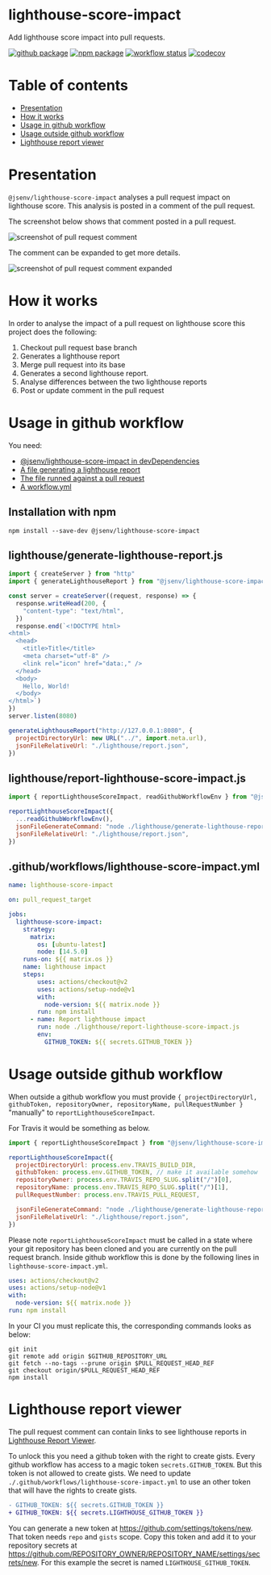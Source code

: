 # lighthouse-score-impact

Add lighthouse score impact into pull requests.

[![github package](https://img.shields.io/github/package-json/v/jsenv/jsenv-lighthouse-score-impact.svg?label=package&logo=github)](https://github.com/jsenv/jsenv-lighthouse-score-impact/packages)
[![npm package](https://img.shields.io/npm/v/@jsenv/lighthouse-score-impact.svg?logo=npm&label=package)](https://www.npmjs.com/package/@jsenv/lighthouse-score-impact)
[![workflow status](https://github.com/jsenv/jsenv-lighthouse-score-impact/workflows/ci/badge.svg)](https://github.com/jsenv/jsenv-lighthouse-score-impact/actions?workflow=ci)
[![codecov](https://codecov.io/gh/jsenv/jsenv-lighthouse-score-impact/branch/master/graph/badge.svg)](https://codecov.io/gh/jsenv/jsenv-lighthouse-score-impact)

# Table of contents

- [Presentation](#Presentation)
- [How it works](#How-it-works)
- [Usage in github workflow](#Usage-in-github-workflow)
- [Usage outside github workflow](#Usage-outside-github-workflow)
- [Lighthouse report viewer](#Lighthouse-report-viewer)

# Presentation

`@jsenv/lighthouse-score-impact` analyses a pull request impact on lighthouse score. This analysis is posted in a comment of the pull request.

The screenshot below shows that comment posted in a pull request.

![screenshot of pull request comment](./docs/comment-collapsed.png)

The comment can be expanded to get more details.

![screenshot of pull request comment expanded](./docs/comment-expanded.png)

# How it works

In order to analyse the impact of a pull request on lighthouse score this project does the following:

1. Checkout pull request base branch
2. Generates a lighthouse report
3. Merge pull request into its base
4. Generates a second lighthouse report.
5. Analyse differences between the two lighthouse reports
6. Post or update comment in the pull request

# Usage in github workflow

You need:

- [@jsenv/lighthouse-score-impact in devDependencies](#Installation-with-npm)
- [A file generating a lighthouse report](#lighthousegenerate-lighthouse-reportjs)
- [The file runned against a pull request](#lighthousereport-lighthouse-score-impactjs)
- [A workflow.yml](#githubworkflowslighthouse-score-impactyml)

## Installation with npm

```console
npm install --save-dev @jsenv/lighthouse-score-impact
```

## lighthouse/generate-lighthouse-report.js

```js
import { createServer } from "http"
import { generateLighthouseReport } from "@jsenv/lighthouse-score-impact"

const server = createServer((request, response) => {
  response.writeHead(200, {
    "content-type": "text/html",
  })
  response.end(`<!DOCTYPE html>
<html>
  <head>
    <title>Title</title>
    <meta charset="utf-8" />
    <link rel="icon" href="data:," />
  </head>
  <body>
    Hello, World!
  </body>
</html>`)
})
server.listen(8080)

generateLighthouseReport("http://127.0.0.1:8080", {
  projectDirectoryUrl: new URL("../", import.meta.url),
  jsonFileRelativeUrl: "./lighthouse/report.json",
})
```

## lighthouse/report-lighthouse-score-impact.js

```js
import { reportLighthouseScoreImpact, readGithubWorkflowEnv } from "@jsenv/lighthouse-score-impact"

reportLighthouseScoreImpact({
  ...readGithubWorkflowEnv(),
  jsonFileGenerateCommand: "node ./lighthouse/generate-lighthouse-report.js",
  jsonFileRelativeUrl: "./lighthouse/report.json",
})
```

## .github/workflows/lighthouse-score-impact.yml

```yml
name: lighthouse-score-impact

on: pull_request_target

jobs:
  lighthouse-score-impact:
    strategy:
      matrix:
        os: [ubuntu-latest]
        node: [14.5.0]
    runs-on: ${{ matrix.os }}
    name: lighthouse impact
    steps:
        uses: actions/checkout@v2
        uses: actions/setup-node@v1
        with:
          node-version: ${{ matrix.node }}
        run: npm install
      - name: Report lighthouse impact
        run: node ./lighthouse/report-lighthouse-score-impact.js
        env:
          GITHUB_TOKEN: ${{ secrets.GITHUB_TOKEN }}
```

# Usage outside github workflow

When outside a github workflow you must provide `{ projectDirectoryUrl, githubToken, repositoryOwner, repositoryName, pullRequestNumber }` "manually" to `reportLighthouseScoreImpact`.

For Travis it would be something as below.

```js
import { reportLighthouseScoreImpact } from "@jsenv/lighthouse-score-impact"

reportLighthouseScoreImpact({
  projectDirectoryUrl: process.env.TRAVIS_BUILD_DIR,
  githubToken: process.env.GITHUB_TOKEN, // make it available somehow
  repositoryOwner: process.env.TRAVIS_REPO_SLUG.split("/")[0],
  repositoryName: process.env.TRAVIS_REPO_SLUG.split("/")[1],
  pullRequestNumber: process.env.TRAVIS_PULL_REQUEST,

  jsonFileGenerateCommand: "node ./lighthouse/generate-lighthouse-report.js",
  jsonFileRelativeUrl: "./lighthouse/report.json",
})
```

Please note `reportLighthouseScoreImpact` must be called in a state where your git repository has been cloned and you are currently on the pull request branch. Inside github workflow this is done by the following lines in `lighthouse-score-impact.yml`.

```yml
uses: actions/checkout@v2
uses: actions/setup-node@v1
with:
  node-version: ${{ matrix.node }}
run: npm install
```

In your CI you must replicate this, the corresponding commands looks as below:

```console
git init
git remote add origin $GITHUB_REPOSITORY_URL
git fetch --no-tags --prune origin $PULL_REQUEST_HEAD_REF
git checkout origin/$PULL_REQUEST_HEAD_REF
npm install
```

# Lighthouse report viewer

The pull request comment can contain links to see lighthouse reports in [Lighthouse Report Viewer](https://googlechrome.github.io/lighthouse/viewer).

To unlock this you need a github token with the right to create gists. Every github workflow has access to a magic token `secrets.GITHUB_TOKEN`. But this token is not allowed to create gists. We need to update `./.github/workflows/lighthouse-score-impact.yml` to use an other token that will have the rights to create gists.

```diff
- GITHUB_TOKEN: ${{ secrets.GITHUB_TOKEN }}
+ GITHUB_TOKEN: ${{ secrets.LIGHTHOUSE_GITHUB_TOKEN }}
```

You can generate a new token at https://github.com/settings/tokens/new. That token needs `repo` and `gists` scope. Copy this token and add it to your repository secrets at https://github.com/REPOSITORY_OWNER/REPOSITORY_NAME/settings/secrets/new. For this example the secret is named `LIGHTHOUSE_GITHUB_TOKEN`.
